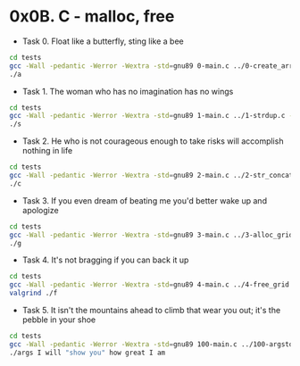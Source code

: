 # 0x0B. C - malloc, free

- Task 0. Float like a butterfly, sting like a bee

```bash
cd tests
gcc -Wall -pedantic -Werror -Wextra -std=gnu89 0-main.c ../0-create_array.c -o a
./a
```

- Task 1. The woman who has no imagination has no wings

```bash
cd tests
gcc -Wall -pedantic -Werror -Wextra -std=gnu89 1-main.c ../1-strdup.c -o s
./s
```

- Task 2. He who is not courageous enough to take risks will accomplish nothing in life

```bash
cd tests
gcc -Wall -pedantic -Werror -Wextra -std=gnu89 2-main.c ../2-str_concat.c -o c
./c
```

- Task 3. If you even dream of beating me you'd better wake up and apologize

```bash
cd tests
gcc -Wall -pedantic -Werror -Wextra -std=gnu89 3-main.c ../3-alloc_grid.c -o g
./g
```

- Task 4. It's not bragging if you can back it up

```bash
cd tests
gcc -Wall -pedantic -Werror -Wextra -std=gnu89 4-main.c ../4-free_grid.c ../3-alloc_grid.c -o f
valgrind ./f
```

- Task 5. It isn't the mountains ahead to climb that wear you out; it's the pebble in your shoe

```bash
cd tests
gcc -Wall -pedantic -Werror -Wextra -std=gnu89 100-main.c ../100-argstostr.c -o args
./args I will "show you" how great I am
```
